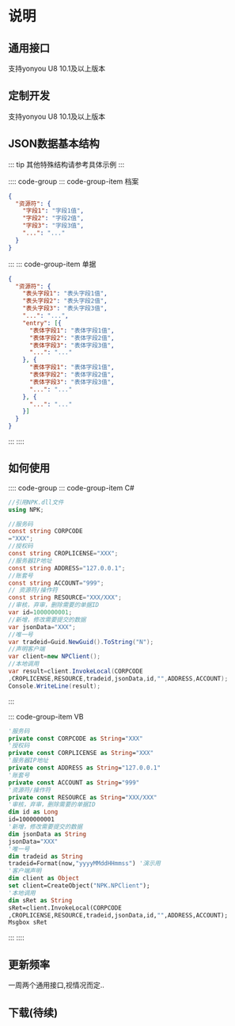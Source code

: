 # 说明

## 通用接口

  支持yonyou U8 10.1及以上版本

## 定制开发

  支持yonyou U8 10.1及以上版本

## JSON数据基本结构

::: tip
其他特殊结构请参考具体示例
:::

:::: code-group
::: code-group-item 档案

```json
{
  "资源符": {
    "字段1": "字段1值",
    "字段2": "字段2值",
    "字段3": "字段3值",
    "...": "..."
  }
}
```

:::
::: code-group-item 单据

```json
{
  "资源符": {
    "表头字段1": "表头字段1值",
    "表头字段2": "表头字段2值",
    "表头字段3": "表头字段3值",
    "...": "...",
    "entry": [{
      "表体字段1": "表体字段1值",
      "表体字段2": "表体字段2值",
      "表体字段3": "表体字段3值",
      "...": "..."
    }, {
      "表体字段1": "表体字段1值",
      "表体字段2": "表体字段2值",
      "表体字段3": "表体字段3值",
      "...": "..."
    }, {
      "...": "..."
    }]
  }
}
```

:::
::::

## 如何使用

:::: code-group
::: code-group-item C#

```cs
//引用NPK.dll文件
using NPK;

//服务码
const string CORPCODE
="XXX";
//授权码
const string CROPLICENSE="XXX";
//服务器IP地址
const string ADDRESS="127.0.0.1";
//账套号
const string ACCOUNT="999";
// 资源符/操作符
const string RESOURCE="XXX/XXX";
//审核，弃审，删除需要的单据ID
var id=1000000001;
//新增，修改需要提交的数据
var jsonData="XXX";
//唯一号
var tradeid=Guid.NewGuid().ToString("N");
//声明客户端
var client=new NPClient();
//本地调用
var result=client.InvokeLocal(CORPCODE
,CROPLICENSE,RESOURCE,tradeid,jsonData,id,"",ADDRESS,ACCOUNT);
Console.WriteLine(result);
```

:::

::: code-group-item VB

```vb
'服务码
private const CORPCODE as String="XXX"
'授权码
private const CORPLICENSE as String="XXX"
'服务器IP地址
private const ADDRESS as String="127.0.0.1"
'账套号
private const ACCOUNT as String="999"
'资源符/操作符
private const RESOURCE as String="XXX/XXX"
'审核，弃审，删除需要的单据ID
dim id as Long
id=1000000001
'新增，修改需要提交的数据
dim jsonData as String
jsonData="XXX"
'唯一号
dim tradeid as String
tradeid=Format(now,"yyyyMMddHHmmss") '演示用
'客户端声明
dim client as Object
set client=CreateObject("NPK.NPClient");
'本地调用
dim sRet as String
sRet=client.InvokeLocal(CORPCODE
,CROPLICENSE,RESOURCE,tradeid,jsonData,id,"",ADDRESS,ACCOUNT);
Msgbox sRet
```

:::
::::

## 更新频率

  一周两个通用接口,视情况而定..

## 下载(待续)
